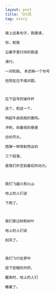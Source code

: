 ```yaml
---
layout: post
title: 飞行员
tag: story
---
```



    骑上这条句子，我邀请，
    
    你，和我
    
    沿着字里行间的跑道
    
    滑行。
    
    一对轮胎, 本还缺一个句号
    
    但现在已不成问题。
    
    
    
    拉下逗号的操作杆
    
    这个，和这一个，
    
    响起牛皮纸般的轰鸣。
    
    冲刺，向着纸的悬崖
    
    白的尽头，
    
    炮弹一样喷射而出的
    
    三个段落，
    
    是我们升空前最后的动力。
    
    
    
    我们飞越火和火山
    
    地上的人们说
    
    下雨了。
    
    
    
    我们穿过树和树叶
    
    地上的人们说
    
    刮风了。
    
    
    
    我们飞行在梦中
    
    投下安眠的炸药，
    
    醒来时，地上的人们
    
    睡着了。
